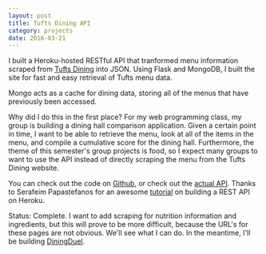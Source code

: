 ```yaml
---
layout: post
title: Tufts Dining API
category: projects
date: 2016-03-21
---
```


I built a Heroku-hosted RESTful API that tranformed menu information scraped from [Tufts Dining](http://menus.tufts.edu/foodpro/shortmenu.asp?sName=TUFTS+DINING&locationNum=09&locationName=Carmichael+Dining+Center&naFlag=1&WeeksMenus=This+Week%27s+Menus&myaction=read&dtdate=4%2F2%2F2016) into JSON. Using Flask and MongoDB, I built the site for fast and easy retrieval of Tufts menu data.

Mongo acts as a cache for dining data, storing all of the menus that have previously been accessed.

Why did I do this in the first place? For my web programming class, my group is building a dining hall comparison application. Given a certain point in time, I want to be able to retrieve the menu, look at all of the items in the menu, and compile a cumulative score for the dining hall. Furthermore, the theme of this semester's group projects is food, so I expect many groups to want to use the API instead of directly scraping the menu from the Tufts Dining website.

You can check out the code on [Github](https://github.com/dyang108/diningdata), or check out the [actual API](https://tuftsdiningdata.herokuapp.com/menus/carm/31/3/2016). Thanks to Serafeim Papastefanos for an awesome [tutorial](http://spapas.github.io/2014/06/30/rest-flask-mongodb-heroku/) on building a REST API on Heroku.

Status: Complete. I want to add scraping for nutrition information and ingredients, but this will prove to be more difficult, because the URL's for these pages are not obvious. We'll see what I can do. In the meantime, I'll be building [DiningDuel](/projects/2016/03/dining-duel).
